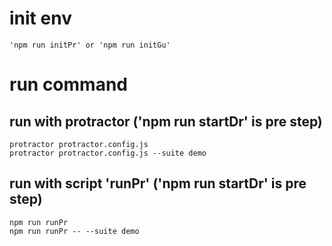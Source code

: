 # init env
	'npm run initPr' or 'npm run initGu'

# run command
  ## run with protractor ('npm run startDr' is pre step)
	protractor protractor.config.js
	protractor protractor.config.js --suite demo
  
  ## run with script 'runPr' ('npm run startDr' is pre step)
	npm run runPr
	npm run runPr -- --suite demo